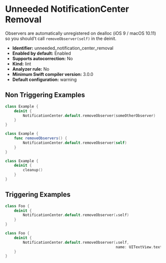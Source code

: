 # Unneeded NotificationCenter Removal

Observers are automatically unregistered on dealloc (iOS 9 / macOS 10.11) so you should't call `removeObserver(self)` in the deinit.

* **Identifier:** unneeded_notification_center_removal
* **Enabled by default:** Enabled
* **Supports autocorrection:** No
* **Kind:** lint
* **Analyzer rule:** No
* **Minimum Swift compiler version:** 3.0.0
* **Default configuration:** warning

## Non Triggering Examples

```swift
class Example {
    deinit {
        NotificationCenter.default.removeObserver(someOtherObserver)
    }
}
```

```swift
class Example {
    func removeObservers() {
        NotificationCenter.default.removeObserver(self)
    }
}
```

```swift
class Example {
    deinit {
        cleanup()
    }
}
```

## Triggering Examples

```swift
class Foo {
    deinit {
        NotificationCenter.default.removeObserver(↓self)
    }
}
```

```swift
class Foo {
    deinit {
        NotificationCenter.default.removeObserver(↓self,
                                                  name: UITextView.textDidChangeNotification, object: nil)
    }
}
```